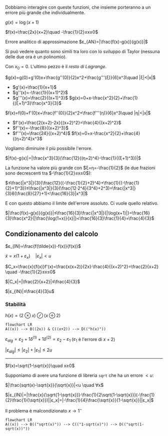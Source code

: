 Dobbiamo interagire con queste funzioni, che insieme porteranno a un errore più grande che individualmente.

$g(x)=\log(x+1)$

$f(x)=\frac{2x}{x+2}\quad -\frac{1}{2}≤x≤0$

Errore analitico di approssimazione $ε_{AN}=|\frac{f(x)-g(x)}{g(x)}|$

Si può vedere quanto sono simili tra loro con lo sviluppo di Taylor (nessuna delle due ora è un polinomio).

Con $x_0=0$. L'ultimo pezzo è il *resto di Lagrange*.

$g(x)=g(0)+g'(0)x+\frac{g''(0)}{2}x^2+\frac{g'''(ξ)}{6}x^3\quad |ξ|<|x|$
- $g'(x)=\frac{1}{x+1}$
- $g''(x)=-\frac{1}{(x+1)^2}$
- $g'''(x)=\frac{2}{(x+1)^3}$
$g(x)=0+x-\frac{x^2}{2}+\frac{1}{(ξ+1)^3}\frac{x^3}{3}$

$f(x)=f(0)+f'(0)x+\frac{f''(0)}{2}x^2+\frac{f'''(η)}{6}x^3\quad |η|<|x|$
- $f'(x)=\frac{2(x+2)-2x}{(x+2)^2}=\frac{4}{(x+2)^2}$
- $f''(x)=-\frac{8}{(x+2)^3}$
- $f'''(x)=\frac{24}{(x+2)^4}$
$f(x)=0+x-\frac{x^2}{2}+\frac{4}{(η+2)^4}x^3$

Vogliamo diminuire il più possibile l'errore.

$|f(x)-g(x)|=|\frac{x^3}{3}(\frac{12}{(η+2)^4}-\frac{1}{(ξ+1)^3})|$

La funzione ha valore più grande con $ξ=η=-\frac{1}{2}$ (le due frazioni sono decrescenti tra $-\frac{1}{2}≤x≤0$):

$≤\frac{|x^3|}{3}(\frac{12}{(-\frac{1}{2}+2)^4}+\frac{1}{(-\frac{1}{2}+1)^3})≤\frac{|x^3|}{3}(\frac{12·2^4}{3^4}+2^3)=\frac{|x^3|}{3}8(\frac{8}{27}+1)<\frac{16}{3}|x^3|$

E con questo abbiamo il limite dell'errore assoluto. Ci vuole quello relativo.

$|\frac{f(x)-g(x)}{g(x)}|≤\frac{16}{3}\frac{|x^3|}{|\log(x+1)|}=\frac{16}{3}\frac{x^2}{|\frac{\log(1+x)}{x}|}<\frac{16}{3}\frac{1}{4}=\frac{4}{3}$

## Condizionamento del calcolo

$ε_{IN}=\frac{f(\tilde{x})-f(x)}{f(x)}$

$\tilde{x}=x(1+ε_x)\quad |ε_x|<u$

$C_x=\frac{x}{f(x)}f'(x)=\frac{x(x+2)}{2x}·\frac{4}{(x+2)^2}=\frac{2}{x+2} \quad -\frac{1}{2}≤x≤0$

$|C_x|=|\frac{2}{x+2}|≤\frac{4}{3}$

$|ε_{IN}|≤\frac{4}{3}u$

### Stabilità

$h(x)=(2⊗︀x)⊘(x⊕2)$

```mermaid
flowchart LR
A((x)) --> B((2x)) & C((x+2)) --> D(("h(x)"))
```

$ε_{alg}=ε_2+1δ^{(1)}+1δ^{(2)}=ε_2-ε_1$
($ε_1$ è l'errore di $x+2$)

$|ε_{alg}|≤|ε_2|+|ε_1|≤2u$

---

$f(x)=\sqrt{1-\sqrt{x}}\quad x≥0$

Supponiamo di avere una funzione di libreria `sqrt` che ha un errore $<u$:

$|\frac{sqrt(x)-\sqrt{x}}{\sqrt{x}}|<u \quad ∀x$

$|ε_{IN}|=|\frac{x}{\sqrt{1-\sqrt{x}}}·\frac{1}{2\sqrt{1-\sqrt{x}}}(-\frac{1}{2}\frac{1}{\sqrt{x}})||ε_x|=|-\frac{1}{4}\frac{\sqrt{x}}{1-\sqrt{x}}||ε_x|$

Il problema è malcondizionato $x→1^-$

```mermaid
flowchart LR
A((x)) --> B(("sqrt(x)")) --> C(("1-sqrt(x)")) --> D(("sqrt(1-sqrt(x))"))
```
